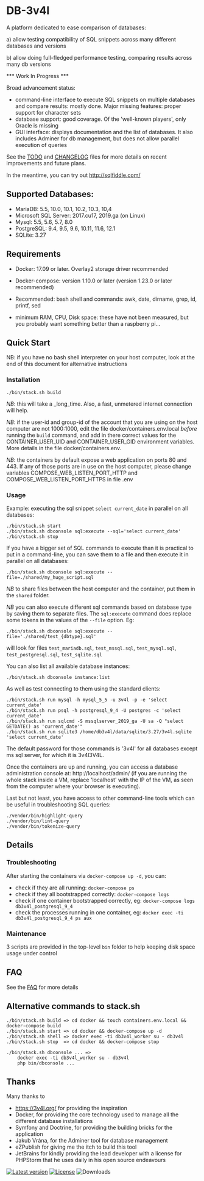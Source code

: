 DB-3v4l
=======

A platform dedicated to ease comparison of databases:

a) allow testing compatibility of SQL snippets across many different databases and versions

b) allow doing full-fledged performance testing, comparing results across many db versions


*** Work In Progress ***

Broad advancement status:
- command-line interface to execute SQL snippets on multiple databases and compare results: mostly done.
  Major missing features: proper support for character sets
- database support: good coverage. Of the 'well-known players', only Oracle is missing
- GUI interface: displays documentation and the list of databases. It also includes Adminer for db management, but
  does not allow parallel execution of queries

See the [TODO](./doc/TODO.md) and [CHANGELOG](./doc/WHATSNEW.md) files for more details on recent improvements and future plans.

In the meantime, you can try out http://sqlfiddle.com/


## Supported Databases:

* MariaDB: 5.5, 10.0, 10.1, 10.2, 10.3, 10,4
* Microsoft SQL Server: 2017.cu17, 2019.ga (on Linux)
* Mysql: 5.5, 5.6, 5.7, 8.0
* PostgreSQL: 9.4, 9.5, 9.6, 10.11, 11.6, 12.1
* SQLite: 3.27


## Requirements

* Docker: 17.09 or later. Overlay2 storage driver recommended

* Docker-compose: version 1.10.0 or later (version 1.23.0 or later recommended)

* Recommended: bash shell and commands: awk, date, dirname, grep, id, printf, sed

* minimum RAM, CPU, Disk space: these have not been measured, but you probably want something better than a raspberry pi...


## Quick Start

NB: if you have no bash shell interpreter on your host computer, look at the end of this document for alternative instructions

### Installation

    ./bin/stack.sh build

*NB*: this will take a _long_time. Also, a fast, unmetered internet connection will help.

*NB*: if the user-id and group-id of the account that you are using on the host computer are not 1000:1000, edit
the file  docker/containers.env.local _before_ running the `build` command, and add in there correct values for
the CONTAINER_USER_UID and CONTAINER_USER_GID environment variables. More details in the file docker/containers.env.

*NB*: the containers by default expose a web application on ports 80 and 443. If any of those ports are in use on
the host computer, please change variables COMPOSE_WEB_LISTEN_PORT_HTTP and COMPOSE_WEB_LISTEN_PORT_HTTPS in file .env

### Usage

Example: executing the sql snippet `select current_date` in parallel on all databases:

    ./bin/stack.sh start
    ./bin/stack.sh dbconsole sql:execute --sql='select current_date'
    ./bin/stack.sh stop

If you have a bigger set of SQL commands to execute than it is practical to put in a command-line, you can save them
to a file and then execute it in parallel on all databases:

    ./bin/stack.sh dbconsole sql:execute --file=./shared/my_huge_script.sql

*NB* to share files between the host computer and the container, put them in the `shared` folder.

*NB* you can also execute different sql commands based on database type by saving them to separate files. The `sql:execute`
command does replace some tokens in the values of the `--file` option. Eg:

    ./bin/stack.sh dbconsole sql:execute --file='./shared/test_{dbtype}.sql'

will look for files `test_mariadb.sql`, `test_mssql.sql`, `test_mysql.sql`, `test_postgresql.sql`, `test_sqlite.sql`

You can also list all available database instances:

    ./bin/stack.sh dbconsole instance:list

As well as test connecting to them using the standard clients:

    ./bin/stack.sh run mysql -h mysql_5_5 -u 3v4l -p -e 'select current_date'
    ./bin/stack.sh run psql -h postgresql_9_4 -U postgres -c 'select current_date'
    ./bin/stack.sh run sqlcmd -S mssqlserver_2019_ga -U sa -Q "select GETDATE() as 'current_date'"
    ./bin/stack.sh run sqlite3 /home/db3v4l/data/sqlite/3.27/3v4l.sqlite 'select current_date'

The default password for those commands is '3v4l' for all databases except ms sql server, for which it is 3v4l3V4L.

Once the containers are up and running, you can access a database administration console at: http://localhost/admin/
(if you are running the whole stack inside a VM, replace 'localhost' with the IP of the VM, as seen from the computer where
your browser is executing).

Last but not least, you have access to other command-line tools which can be useful in troubleshooting SQL queries:

    ./vendor/bin/highlight-query
    ./vendor/bin/lint-query
    ./vendor/bin/tokenize-query


## Details

### Troubleshooting

After starting the containers via `docker-compose up -d`, you can:

- check if they are all running: `docker-compose ps`
- check if they all bootstrapped correctly: `docker-compose logs`
- check if one container bootstrapped correctly, eg: `docker-compose logs db3v4l_postgresql_9_4`
- check the processes running in one container, eg: `docker exec -ti db3v4l_postgresql_9_4 ps aux`

### Maintenance

3 scripts are provided in the top-level `bin` folder to help keeping disk space usage under control


## FAQ

See the [FAQ](./doc/FAQ.md) for more details


## Alternative commands to stack.sh

    ./bin/stack.sh build => cd docker && touch containers.env.local && docker-compose build
    ./bin/stack.sh start => cd docker && docker-compose up -d
    ./bin/stack.sh shell => docker exec -ti db3v4l_worker su - db3v4l
    ./bin/stack.sh stop  => cd docker && docker-compose stop

    ./bin/stack.sh dbconsole ... =>
        docker exec -ti db3v4l_worker su - db3v4l
        php bin/dbconsole ...


## Thanks

Many thanks to
- https://3v4l.org/ for providing the inspiration
- Docker, for providing the core technology used to manage all the different database installations
- Symfony and Doctrine, for providing the building bricks for the application
- Jakub Vrána, for the Adminer tool for database management
- eZPublish for giving me the itch to build this tool
- JetBrains for kindly providing the lead developer with a license for PHPStorm that he uses daily in his open source endeavours

[![Latest version](https://img.shields.io/github/tag/gggeek/db-3v4l.svg?style=flat-square)](https://github.com/gggeek/db-3v4l/releases)
[![License](https://img.shields.io/github/license/gggeek/db-3v4l.svg?style=flat-square)](LICENSE)
![Downloads](https://img.shields.io/github/downloads/gggeek/db-3v4l/total.svg?style=flat-square)
